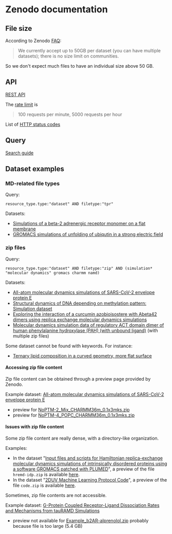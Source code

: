 # Zenodo documentation

## File size

According to Zenodo [FAQ](https://help.zenodo.org/):

> We currently accept up to 50GB per dataset (you can have multiple datasets); there is no size limit on communities.

So we don't expect much files to have an individual size above 50 GB.

## API

[REST API](https://developers.zenodo.org/)

The [rate limit](https://developers.zenodo.org/#rate-limiting) is 
> 100 requests per minute, 5000 requests per hour

List of [HTTP status codes](https://developers.zenodo.org/#http-status-codes)

## Query

[Search guide](https://help.zenodo.org/guides/search/)

## Dataset examples

### MD-related file types

Query:
```
resource_type.type:"dataset" AND filetype:"tpr"
```

Datasets:

- [Simulations of a beta-2 adrenergic receptor monomer on a flat membrane](https://zenodo.org/record/4114422)
- [GROMACS simulations of unfolding of ubiqutin in a strong electric field](https://zenodo.org/record/4056037)


### zip files

Query:
```
resource_type.type:"dataset" AND filetype:"zip" AND (simulation* "molecular dynamics" gromacs charmm namd)
```

Datasets:

- [All-atom molecular dynamics simulations of SARS-CoV-2 envelope protein E](https://zenodo.org/record/4743386)
- [Structural dynamics of DNA depending on methylation pattern: Simulation dataset](https://zenodo.org/record/3992686)
- [Exploring the interaction of a curcumin azobioisostere with Abeta42 dimers using replica exchange molecular dynamics simulations](https://zenodo.org/record/5573728)
- [Molecular dynamics simulation data of regulatory ACT domain dimer of human phenylalanine hydroxylase (PAH) (with unbound ligand)](https://zenodo.org/record/3814193) (with multiple zip files)


Some dataset cannot be found with keywords. For instance:

- [Ternary lipid composition in a curved geometry, more flat surface](https://zenodo.org/record/4644379)

#### Accessing zip file content

Zip file content can be obtained through a preview page provided by Zenodo.

Example dataset: [All-atom molecular dynamics simulations of SARS-CoV-2 envelope protein E](https://zenodo.org/record/4743386)

- preview for [NoPTM-2_Mix_CHARMM36m_0.1x3mks.zip](https://zenodo.org/record/4743386/preview/NoPTM-2_Mix_CHARMM36m_0.1x3mks.zip)
- preview for [NoPTM-4_POPC_CHARMM36m_0.1x3mks.zip](https://zenodo.org/record/4743386/preview/NoPTM-4_POPC_CHARMM36m_0.1x3mks.zip)

#### Issues with zip file content

Some zip file content are really dense, with a directory-like organization.

Examples:

- In the dataset "[Input files and scripts for Hamiltonian replica-exchange molecular dynamics simulations of intrinsically disordered proteins using a software GROMACS patched with PLUMED](https://zenodo.org/record/4319228)", a preview of the file `hremd-idp.zip` is available [here](https://zenodo.org/record/4319228/preview/hremd-idp.zip).
- In the dataset "[2DUV Machine Learning Protocol Code](https://zenodo.org/record/4444751/)", a preview of the file `code.zip` is available [here](https://zenodo.org/record/4444751/preview/code.zip).

Sometimes, zip file contents are not accessible.

Example dataset: [G-Protein Coupled Receptor-Ligand Dissociation Rates and Mechanisms from tauRAMD Simulations](https://zenodo.org/record/5151217)

- preview not available for [Example_b2AR-alprenolol.zip](https://zenodo.org/record/5151217/preview/Example_b2AR-alprenolol.zip) probably because file is too large (5.4 GB)
